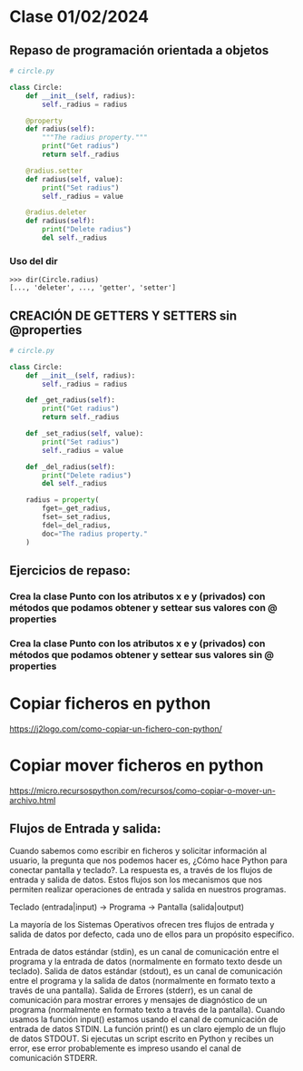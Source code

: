 # Clase 01/02/2024

## Repaso de programación orientada a objetos

``` python
# circle.py

class Circle:
    def __init__(self, radius):
        self._radius = radius

    @property
    def radius(self):
        """The radius property."""
        print("Get radius")
        return self._radius

    @radius.setter
    def radius(self, value):
        print("Set radius")
        self._radius = value

    @radius.deleter
    def radius(self):
        print("Delete radius")
        del self._radius
```

### Uso del dir
 ```
>>> dir(Circle.radius)
[..., 'deleter', ..., 'getter', 'setter']
 ```

## CREACIÓN DE GETTERS Y SETTERS sin @properties
``` python
# circle.py

class Circle:
    def __init__(self, radius):
        self._radius = radius

    def _get_radius(self):
        print("Get radius")
        return self._radius

    def _set_radius(self, value):
        print("Set radius")
        self._radius = value

    def _del_radius(self):
        print("Delete radius")
        del self._radius

    radius = property(
        fget=_get_radius,
        fset=_set_radius,
        fdel=_del_radius,
        doc="The radius property."
    )
```

## Ejercicios de repaso:
### Crea la clase Punto con los atributos x e y (privados) con métodos que podamos obtener y settear sus valores con @ properties
### Crea la clase Punto con los atributos x e y (privados) con métodos que podamos obtener y settear sus valores sin @ properties

# Copiar ficheros en python
https://j2logo.com/como-copiar-un-fichero-con-python/

# Copiar mover ficheros en python
https://micro.recursospython.com/recursos/como-copiar-o-mover-un-archivo.html

## Flujos de Entrada y salida:

Cuando sabemos como escribir en ficheros y solicitar información al usuario, la pregunta que nos podemos hacer es, ¿Cómo hace Python para conectar pantalla y teclado?. La respuesta es, a través de los flujos de entrada y salida de datos. Estos flujos son los mecanismos que nos permiten realizar operaciones de entrada y salida en nuestros programas.

Teclado (entrada|input) → Programa → Pantalla (salida|output)

La mayoría de los Sistemas Operativos ofrecen tres flujos de entrada y salida de datos por defecto, cada uno de ellos para un propósito específico.

Entrada de datos estándar (stdin), es un canal de comunicación entre el programa y la entrada de datos (normalmente en formato texto desde un teclado).
Salida de datos estándar (stdout), es un canal de comunicación entre el programa y la salida de datos (normalmente en formato texto a través de una pantalla).
Salida de Errores (stderr), es un canal de comunicación para mostrar errores y mensajes de diagnóstico de un programa (normalmente en formato texto a través de la pantalla).
Cuando usamos la función input() estamos usando el canal de comunicación de entrada de datos STDIN. La función print() es un claro ejemplo de un flujo de datos STDOUT. Si ejecutas un script escrito en Python y recibes un error, ese error probablemente es impreso usando el canal de comunicación STDERR.


